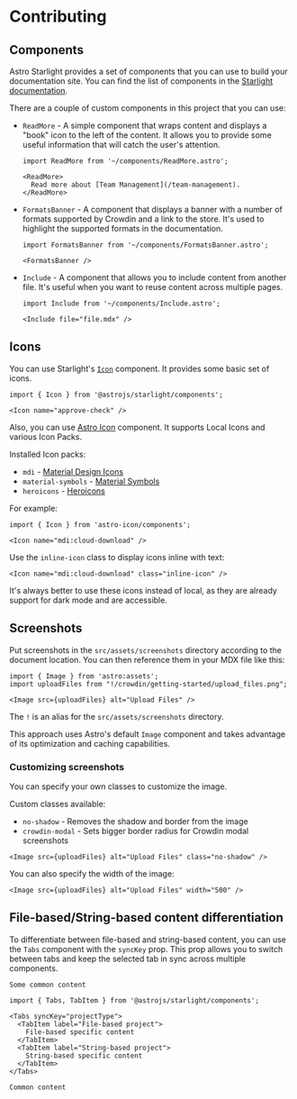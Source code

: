 # Contributing

## Components

Astro Starlight provides a set of components that you can use to build your documentation site. You can find the list of components in the [Starlight documentation](https://starlight.astro.build/guides/components/).

There are a couple of custom components in this project that you can use:

- `ReadMore` - A simple component that wraps content and displays a "book" icon to the left of the content. It allows you to provide some useful information that will catch the user's attention.

  ```mdx
  import ReadMore from '~/components/ReadMore.astro';

  <ReadMore>
    Read more about [Team Management](/team-management).
  </ReadMore>
  ```

- `FormatsBanner` - A component that displays a banner with a number of formats supported by Crowdin and a link to the store. It's used to highlight the supported formats in the documentation.

  ```mdx
  import FormatsBanner from '~/components/FormatsBanner.astro';

  <FormatsBanner />
  ```

- `Include` - A component that allows you to include content from another file. It's useful when you want to reuse content across multiple pages.

  ```mdx
  import Include from '~/components/Include.astro';

  <Include file="file.mdx" />
  ```

## Icons

You can use Starlight's [`Icon`](https://starlight.astro.build/guides/components/#icon) component. It provides some basic set of icons.

```mdx
import { Icon } from '@astrojs/starlight/components';

<Icon name="approve-check" />
```

Also, you can use [Astro Icon](https://www.astroicon.dev/guides/components/) component. It supports Local Icons and various Icon Packs.

Installed Icon packs:

- `mdi` - [Material Design Icons](https://icones.js.org/collection/mdi)
- `material-symbols` - [Material Symbols](https://icones.js.org/collection/material-symbols)
- `heroicons` - [Heroicons](https://icones.js.org/collection/heroicons)

For example:

```mdx
import { Icon } from 'astro-icon/components';

<Icon name="mdi:cloud-download" />
```

Use the `inline-icon` class to display icons inline with text:

```mdx
<Icon name="mdi:cloud-download" class="inline-icon" />
```

It's always better to use these icons instead of local, as they are already support for dark mode and are accessible.

## Screenshots

Put screenshots in the `src/assets/screenshots` directory according to the document location. You can then reference them in your MDX file like this:

```mdx
import { Image } from 'astro:assets';
import uploadFiles from "!/crowdin/getting-started/upload_files.png";

<Image src={uploadFiles} alt="Upload Files" />
```

The `!` is an alias for the `src/assets/screenshots` directory.

This approach uses Astro's default `Image` component and takes advantage of its optimization and caching capabilities.

### Customizing screenshots

You can specify your own classes to customize the image.

Custom classes available:

- `no-shadow` - Removes the shadow and border from the image
- `crowdin-modal` - Sets bigger border radius for Crowdin modal screenshots

```mdx
<Image src={uploadFiles} alt="Upload Files" class="no-shadow" />
```

You can also specify the width of the image:

```mdx
<Image src={uploadFiles} alt="Upload Files" width="500" />
```

## File-based/String-based content differentiation

To differentiate between file-based and string-based content, you can use the `Tabs` component with the `syncKey` prop. This prop allows you to switch between tabs and keep the selected tab in sync across multiple components.

```mdx
Some common content

import { Tabs, TabItem } from '@astrojs/starlight/components';

<Tabs syncKey="projectType">
  <TabItem label="File-based project">
    File-based specific content
  </TabItem>
  <TabItem label="String-based project">
    String-based specific content
  </TabItem>
</Tabs>

Common content
```
